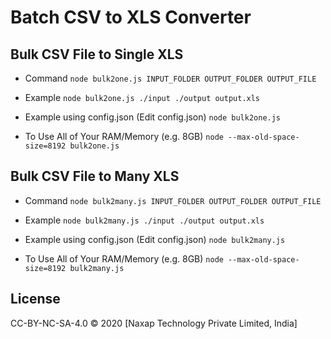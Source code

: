 # Batch CSV to XLS Converter

## Bulk CSV File to Single XLS

* Command
```node bulk2one.js INPUT_FOLDER OUTPUT_FOLDER OUTPUT_FILE```

* Example
```node bulk2one.js ./input ./output output.xls```

* Example using config.json (Edit config.json)
```node bulk2one.js```

* To Use All of Your RAM/Memory (e.g. 8GB)
```node --max-old-space-size=8192 bulk2one.js```

## Bulk CSV File to Many XLS

* Command
```node bulk2many.js INPUT_FOLDER OUTPUT_FOLDER OUTPUT_FILE```

* Example
```node bulk2many.js ./input ./output output.xls```

* Example using config.json (Edit config.json)
```node bulk2many.js```

* To Use All of Your RAM/Memory (e.g. 8GB)
```node --max-old-space-size=8192 bulk2many.js```

## License

CC-BY-NC-SA-4.0 © 2020 [Naxap Technology Private Limited, India]